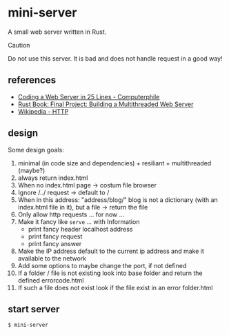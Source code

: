 # mini-server

A small web server written in Rust.

> [!CAUTION]
> Do not use this server. It is bad and does not handle request in a good way!

## references

- [Coding a Web Server in 25 Lines - Computerphile](https://youtu.be/7GBlCinu9yg)
- [Rust Book: Final Project: Building a Multithreaded Web Server](https://doc.rust-lang.org/book/ch20-00-final-project-a-web-server.html)
- [Wikipedia - HTTP](https://en.wikipedia.org/wiki/HTTP)

## design

Some design goals:

1. minimal (in code size and dependencies) + resiliant + multithreaded (maybe?)
2. always return index.html
3. When no index.html page -> costum file browser
4. Ignore /../ request -> default to /
5. When in this address: "address/blog/" blog is not a dictionary (with an
   index.html file in it), but a file -> return the file
6. Only allow http requests ... for now ...
7. Make it fancy like `serve` ... with Information
   - print fancy header localhost address
   - print fancy request
   - print fancy answer
8. Make the IP address default to the current ip address and make it available
   to the network
9. Add some options to maybe change the port, if not defined
10. If a folder / file is not existing look into base folder and return the
    defined errorcode.html
11. If such a file does not exist look if the file exist in an error folder.html

## start server

```shell
$ mini-server
```
